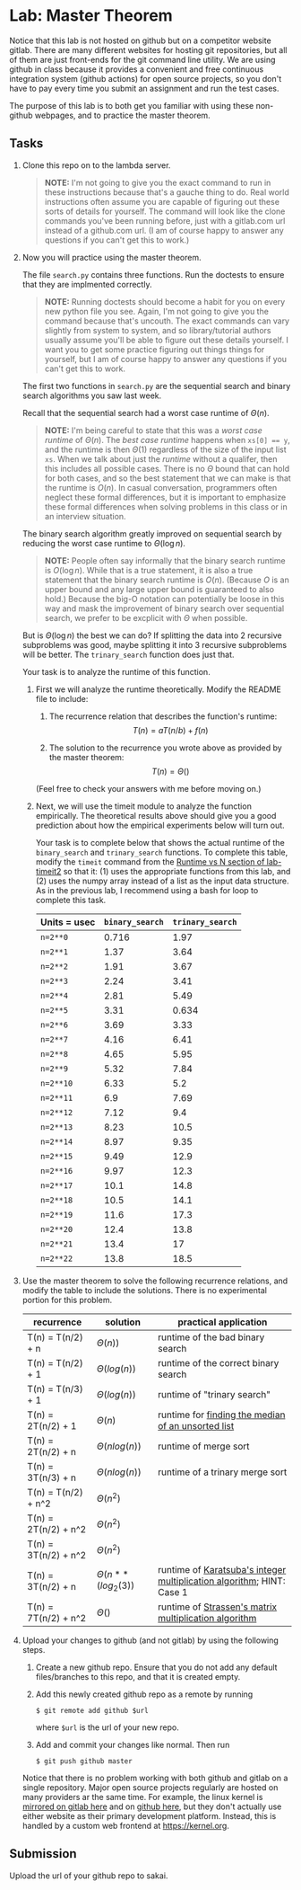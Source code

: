 # Lab: Master Theorem

Notice that this lab is not hosted on github but on a competitor website gitlab.
There are many different websites for hosting git repositories,
but all of them are just front-ends for the git command line utility.
We are using github in class because it provides a convenient and free continuous integration system (github actions) for open source projects,
so you don't have to pay every time you submit an assignment and run the test cases.

The purpose of this lab is to both get you familiar with using these non-github webpages, and to practice the master theorem.

## Tasks

1. Clone this repo on to the lambda server.

    > **NOTE:**
    > I'm not going to give you the exact command to run in these instructions because that's a gauche thing to do.
    > Real world instructions often assume you are capable of figuring out these sorts of details for yourself.
    > The command will look like the clone commands you've been running before, just with a gitlab.com url instead of a github.com url.
    > (I am of course happy to answer any questions if you can't get this to work.)

1. Now you will practice using the master theorem.

    The file `search.py` contains three functions.
    Run the doctests to ensure that they are implmented correctly.

    > **NOTE:**
    > Running doctests should become a habit for you on every new python file you see.
    > Again, I'm not going to give you the command because that's uncouth.
    > The exact commands can vary slightly from system to system,
    > and so library/tutorial authors usually assume you'll be able to figure out these details yourself.
    > I want you to get some practice figuring out things things for yourself,
    > but I am of course happy to answer any questions if you can't get this to work.

    The first two functions in `search.py` are the sequential search and binary search algorithms you saw last week.

    Recall that the sequential search had a worst case runtime of $\Theta(n)$.

    > **NOTE:**
    > I'm being careful to state that this was a *worst case runtime* of $\Theta(n)$.
    > The *best case runtime* happens when `xs[0] == y`,
    > and the runtime is then $\Theta(1)$ regardless of the size of the input list `xs`.
    > When we talk about just the *runtime* without a qualifer,
    > then this includes all possible cases.
    > There is no $\Theta$ bound that can hold for both cases,
    > and so the best statement that we can make is that the runtime is $O(n)$.
    > In casual conversation, programmers often neglect these formal differences,
    > but it is important to emphasize these formal differences when solving problems in this class or in an interview situation.

    The binary search algorithm greatly improved on sequential search by reducing the worst case runtime to $\Theta(\log n)$.

    > **NOTE:**
    > People often say informally that the binary search runtime is $O(\log n)$.
    > While that is a true statement, it is also a true statement that the binary search runtime is $O(n)$.
    > (Because $O$ is an upper bound and any large upper bound is guaranteed to also hold.)
    > Because the big-O notation can potentially be loose in this way and mask the improvement of binary search over sequential search,
    > we prefer to be excplicit with $\Theta$ when possible.

    But is $\Theta(\log n)$ the best we can do?
    If splitting the data into 2 recursive subproblems was good,
    maybe splitting it into 3 recursive subproblems will be better.
    The `trinary_search` function does just that.

    Your task is to analyze the runtime of this function.

    1. First we will analyze the runtime theoretically.
        Modify the README file to include:
    
        1. The recurrence relation that describes the function's runtime:
            $$T(n) = aT(n/b) + f(n)$$

        1. The solution to the recurrence you wrote above as provided by the master theorem:
            $$T(n) = \Theta()$$

        (Feel free to check your answers with me before moving on.)
    
    1. Next, we will use the timeit module to analyze the function empirically.
        The theoretical results above should give you a good prediction about how the empirical experiments below will turn out.

        Your task is to complete below that shows the actual runtime of the `binary_search` and `trinary_search` functions.
        To complete this table, modify the `timeit` command from the [Runtime vs N section of lab-timeit2](https://github.com/mikeizbicki/lab-timeit2#runtime-vs-n) so that it: (1) uses the appropriate functions from this lab, and (2) uses the numpy array instead of a list as the input data structure.
        As in the previous lab, I recommend using a bash for loop to complete this task.

        | Units = usec   | `binary_search`           | `trinary_search`      |
        | -------------- | ------------------------- | --------------------- | 
        | `n=2**0`       |       0.716               |     1.97              |
        | `n=2**1`       |       1.37                |     3.64              |
        | `n=2**2`       |       1.91                |     3.67              |
        | `n=2**3`       |       2.24                |     3.41              |
        | `n=2**4`       |       2.81                |     5.49              |
        | `n=2**5`       |       3.31                |     0.634             |
        | `n=2**6`       |       3.69                |     3.33              |
        | `n=2**7`       |       4.16                |     6.41              |
        | `n=2**8`       |       4.65                |     5.95              |
        | `n=2**9`       |       5.32                |     7.84              |
        | `n=2**10`      |       6.33                |     5.2               |
        | `n=2**11`      |       6.9                 |     7.69              |
        | `n=2**12`      |       7.12                |     9.4               |
        | `n=2**13`      |       8.23                |     10.5              |
        | `n=2**14`      |       8.97                |     9.35              |
        | `n=2**15`      |       9.49                |     12.9              |
        | `n=2**16`      |       9.97                |     12.3              |
        | `n=2**17`      |       10.1                |     14.8              |
        | `n=2**18`      |       10.5                |     14.1              |
        | `n=2**19`      |       11.6                |     17.3              |
        | `n=2**20`      |       12.4                |     13.8              |
        | `n=2**21`      |       13.4                |     17                |
        | `n=2**22`      |       13.8                |     18.5              |


1. Use the master theorem to solve the following recurrence relations,
    and modify the table to include the solutions.
    There is no experimental portion for this problem.

    | recurrence           | solution                       | practical application                     |
    | -------------------- | ------------------------------ | ----------------------------------------- |
    | T(n) = T(n/2) + n    | $\Theta(n)                    )$ | runtime of the bad binary search          |
    | T(n) = T(n/2) + 1    | $\Theta(log(n)                    )$ | runtime of the correct binary search      |
    | T(n) = T(n/3) + 1    | $\Theta(log(n)                    )$ | runtime of "trinary search"               |
    | T(n) = 2T(n/2) + 1   | $\Theta(n                    )$ | runtime for [finding the median of an unsorted list](https://en.wikipedia.org/wiki/Quickselect) |
    | T(n) = 2T(n/2) + n   | $\Theta(nlog(n)                    )$ | runtime of merge sort                     |
    | T(n) = 3T(n/3) + n   | $\Theta(nlog(n)                    )$ | runtime of a trinary merge sort           |
    | T(n) = T(n/2) + n^2  | $\Theta(n^2                    )$ |                                           |
    | T(n) = 2T(n/2) + n^2 | $\Theta(n^2                    )$ |                                           |
    | T(n) = 3T(n/2) + n^2 | $\Theta(n^2                    )$ |                                           |
    | T(n) = 3T(n/2) + n   | $\Theta(n**(log_2(3)                    )$ | runtime of [Karatsuba's integer multiplication algorithm](https://en.wikipedia.org/wiki/Karatsuba_algorithm); HINT: Case 1 |
    | T(n) = 7T(n/2) + n^2 | $\Theta(                    )$ | runtime of [Strassen's matrix multiplication algorithm](https://en.wikipedia.org/wiki/Strassen_algorithm) |

1. Upload your changes to github (and not gitlab) by using the following steps.

    1. Create a new github repo.
        Ensure that you do not add any default files/branches to this repo, and that it is created empty.

    1. Add this newly created github repo as a remote by running
        ```
        $ git remote add github $url
        ```
        where `$url` is the url of your new repo.

    1. Add and commit your changes like normal.
        Then run
        ```
        $ git push github master
        ```
    
    Notice that there is no problem working with both github and gitlab on a single repository.
    Major open source projects regularly are hosted on many providers ar the same time.
    For example, the linux kernel is [mirrored on gitlab here](https://gitlab.com/linux-kernel/linux) and on [github here](https://github.com/torvalds/linux),
    but they don't actually use either website as their primary development platform.
    Instead, this is handled by a custom web frontend at <https://kernel.org>.

## Submission

Upload the url of your github repo to sakai.
